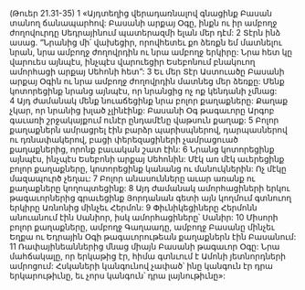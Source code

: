 (Թուեր 21.31-35)
1 «Այդտեղից վերադառնալով գնացինք Բասան տանող ճանապարհով: Բասանի արքայ Օգը, ինքն ու իր ամբողջ ժողովուրդը Սեդրայինում պատերազմի ելան մեր դէմ: 2 Տէրն ինձ ասաց. “Նրանից մի՛ վախեցիր, որովհետեւ քո ձեռքն եմ մատնելու նրան, նրա ամբողջ ժողովրդին ու նրա ամբողջ երկիրը: Նրա հետ կը վարուես այնպէս, ինչպէս վարուեցիր Եսեբոնում բնակուող ամորհացի արքայ Սեհոնի հետ”: 3 Եւ մեր Տէր Աստուածը Բասանի արքայ Օգին ու նրա ամբողջ ժողովրդին մատնեց մեր ձեռքը: Մենք կոտորեցինք նրանց այնպէս, որ նրանցից ոչ ոք կենդանի չմնաց: 4 Այդ ժամանակ մենք նուաճեցինք նրա բոլոր քաղաքները: Քաղաք չկար, որ նրանից խլած չլինէինք: Բասանի Օգ թագաւորը Արգոբ գաւառի շրջակայքում ունէր ընդամէնը վաթսուն քաղաք: 5 Բոլոր քաղաքներն ամրացրել էին բարձր պարիսպներով, դարպասներով ու դռնափակերով, բացի փերեզացիների չամրացուած քաղաքներից, որոնք բաւական շատ էին: 6 Նրանց կոտորեցինք այնպէս, ինչպէս Եսեբոնի արքայ Սեհոնին: Մէկ առ մէկ աւերեցինք բոլոր քաղաքները, կոտորեցինք կանանց ու մանուկներին: Ոչ մէկը մազապուրծ չեղաւ: 7 Բոլոր անասունները աւար առանք ու քաղաքները կողոպտեցինք: 8 Այդ ժամանակ ամորհացիների երկու թագաւորներից գրաւեցինք Յորդանան գետի այն կողմում գտնուող երկիրը Առնոնից մինչեւ Հերմոն: 9 Փիւնիկեցիները Հերմոնն անուանում էին Սանիոր, իսկ ամորհացիները՝ Սանիր: 10 Միսորի բոլոր քաղաքները, ամբողջ Գաղաադը, ամբողջ Բասանը մինչեւ Եղքա ու Եդրային Օգի թագաւորութեան քաղաքներն էին Բասանում: 11 Ռափայինեաններից մնաց միայն Բասանի թագաւոր Օգը: Նրա մահճակալը, որ երկաթից էր, հիմա գտնւում է Ամոնի յետնորդների ամրոցում: Հսկաների կանգունով չափած՝ ինը կանգուն էր դրա երկարութիւնը, եւ չորս կանգուն՝ դրա լայնութիւնը»:
